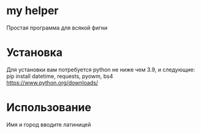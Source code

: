 # my helper
Простая программа для всякой фигни
# Установка
Для установки вам потребуется python не ниже чем 3.9, и следующие:
pip install datetime, requests, pyowm, bs4                                         
https://www.python.org/downloads/


# Использование
Имя и город вводите латиницей
